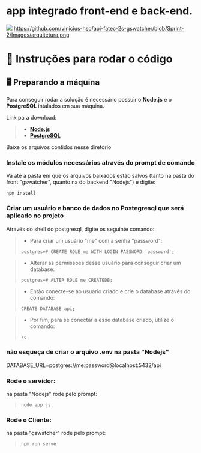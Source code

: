 # app integrado front-end e back-end.

![](https://github.com/vinicius-hso/api-fatec-2s-gswatcher/blob/Sprint-1/Modelagem%20de%20Dados/modelo_logico_relacional_gswatcher.jpeg)
https://github.com/vinicius-hso/api-fatec-2s-gswatcher/blob/Sprint-2/Images/arquitetura.png

# 📄 Instruções para rodar o código

## 🖥️ Preparando a máquina

Para conseguir rodar a solução é necessário possuir o __Node.js__ e o __PostgreSQL__ intalados em sua máquina.

Link para download:

> * [__Node.js__](https://nodejs.org/en/download/)
> * [__PostgreSQL__](https://www.postgresql.org/download/)

Baixe os arquivos contidos nesse diretório

### Instale os módulos necessários através do prompt de comando 

Vá até a pasta em que os arquivos baixados estão salvos (tanto na pasta do front "gswatcher", quanto na do backend "Nodejs") e digite:

`npm install`


### Criar um usuário e banco de dados no Postegresql que será aplicado no projeto

Através do shell do postgresql, digite os seguinte comando:

> * Para criar um usuário "me" com a senha "password":
> 
> `postgres=# CREATE ROLE me WITH LOGIN PASSWORD 'password';`

> * Alterar as permissões desse usuário para conseguir criar um database:
> 
> `postgres=# ALTER ROLE me CREATEDB;`

> * Então conecte-se ao usuário criado e crie o database através do comando:
> 
> `CREATE DATABASE api;`

> * Por fim, para se conectar a esse database criado, utilize o comando:
>
> `\c`


### não esqueça de criar o arquivo .env na pasta "Nodejs"

DATABASE_URL=postgres://me:password@localhost:5432/api

### Rode o servidor:

na pasta "Nodejs" rode pelo prompt: 
> `node app.js`


###  Rode o Cliente:

na pasta "gswatcher" rode pelo prompt: 
> `npm run serve`




